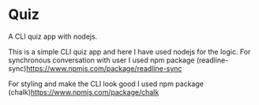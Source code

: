 # Quiz
 A CLI quiz app with nodejs.

This is a simple CLI quiz app and here I have used nodejs for the logic.
For synchronous conversation with user I used npm package (readline-sync)https://www.npmjs.com/package/readline-sync

For styling and make the CLI look good I used npm package (chalk)https://www.npmjs.com/package/chalk
